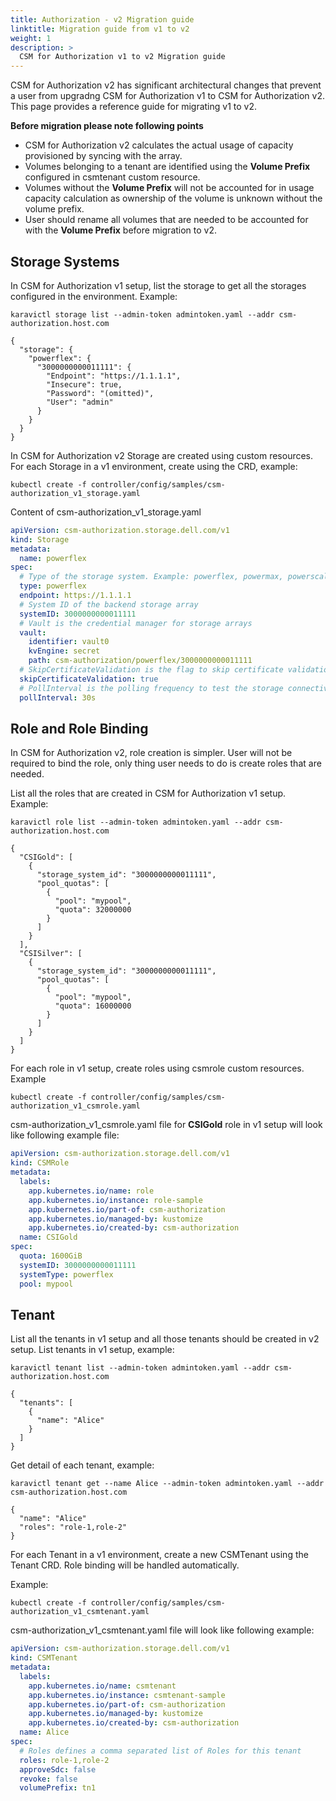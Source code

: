 ```yaml
---
title: Authorization - v2 Migration guide
linktitle: Migration guide from v1 to v2
weight: 1
description: >
  CSM for Authorization v1 to v2 Migration guide
---
```


CSM for Authorization v2 has significant architectural changes that prevent a user from upgradng CSM for Authorization v1 to CSM for Authorization v2. This page provides a reference guide for migrating v1 to v2.

**Before migration please note following points**
  - CSM for Authorization v2 calculates the actual usage of capacity provisioned by syncing with the array.
  - Volumes belonging to a tenant are identified using the **Volume Prefix** configured in csmtenant custom resource.
  - Volumes without the **Volume Prefix** will not be accounted for in usage capacity calculation as ownership of the volume is unknown without the volume prefix.
  - User should rename all volumes that are needed to be accounted for with the **Volume Prefix** before migration to v2.

## Storage Systems

In CSM for Authorization v1 setup, list the storage to get all the storages configured in the environment.
Example:

```
karavictl storage list --admin-token admintoken.yaml --addr csm-authorization.host.com

{
  "storage": {
    "powerflex": {
      "3000000000011111": {
        "Endpoint": "https://1.1.1.1",
        "Insecure": true,
        "Password": "(omitted)",
        "User": "admin"
      }
    }
  }
}
```
In CSM for Authorization v2 Storage are created using custom resources. For each Storage in a v1 environment, create using the CRD, example:

```
kubectl create -f controller/config/samples/csm-authorization_v1_storage.yaml
```
Content of csm-authorization_v1_storage.yaml
```yaml
apiVersion: csm-authorization.storage.dell.com/v1
kind: Storage
metadata:
  name: powerflex
spec:
  # Type of the storage system. Example: powerflex, powermax, powerscale
  type: powerflex
  endpoint: https://1.1.1.1
  # System ID of the backend storage array
  systemID: 3000000000011111
  # Vault is the credential manager for storage arrays
  vault:
    identifier: vault0
    kvEngine: secret
    path: csm-authorization/powerflex/3000000000011111
  # SkipCertificateValidation is the flag to skip certificate validation
  skipCertificateValidation: true
  # PollInterval is the polling frequency to test the storage connectivity
  pollInterval: 30s
```

## Role and Role Binding

In CSM for Authorization v2, role creation is simpler. User will not be required to bind the role, only thing user needs to do is create roles that are needed.

List all the roles that are created in CSM for Authorization v1 setup.
Example:
```
karavictl role list --admin-token admintoken.yaml --addr csm-authorization.host.com
```
```
{
  "CSIGold": [
    {
      "storage_system_id": "3000000000011111",
      "pool_quotas": [
        {
          "pool": "mypool",
          "quota": 32000000
        }
      ]
    }
  ],
  "CSISilver": [
    {
      "storage_system_id": "3000000000011111",
      "pool_quotas": [
        {
          "pool": "mypool",
          "quota": 16000000
        }
      ]
    }
  ]
}
```
For each role in v1 setup, create roles using csmrole custom resources.
Example
```
kubectl create -f controller/config/samples/csm-authorization_v1_csmrole.yaml
```
csm-authorization_v1_csmrole.yaml file for **CSIGold** role in v1 setup will look like following example file:
```yaml
apiVersion: csm-authorization.storage.dell.com/v1
kind: CSMRole
metadata:
  labels:
    app.kubernetes.io/name: role
    app.kubernetes.io/instance: role-sample
    app.kubernetes.io/part-of: csm-authorization
    app.kubernetes.io/managed-by: kustomize
    app.kubernetes.io/created-by: csm-authorization
  name: CSIGold
spec:
  quota: 1600GiB
  systemID: 3000000000011111
  systemType: powerflex
  pool: mypool
```

## Tenant

List all the tenants in v1 setup and all those tenants should be created in v2 setup.
List tenants in v1 setup, example:
```
karavictl tenant list --admin-token admintoken.yaml --addr csm-authorization.host.com
```
```
{
  "tenants": [
    {
      "name": "Alice"
    }
  ]
}
```
Get detail of each tenant, example:
```
karavictl tenant get --name Alice --admin-token admintoken.yaml --addr csm-authorization.host.com
```
```
{
  "name": "Alice"
  "roles": "role-1,role-2"
}
```
For each Tenant in a v1 environment, create a new CSMTenant using the Tenant CRD. Role binding will be handled automatically.

Example:
```
kubectl create -f controller/config/samples/csm-authorization_v1_csmtenant.yaml
```
csm-authorization_v1_csmtenant.yaml file will look like following example:
```yaml
apiVersion: csm-authorization.storage.dell.com/v1
kind: CSMTenant
metadata:
  labels:
    app.kubernetes.io/name: csmtenant
    app.kubernetes.io/instance: csmtenant-sample
    app.kubernetes.io/part-of: csm-authorization
    app.kubernetes.io/managed-by: kustomize
    app.kubernetes.io/created-by: csm-authorization
  name: Alice
spec:
  # Roles defines a comma separated list of Roles for this tenant
  roles: role-1,role-2
  approveSdc: false
  revoke: false
  volumePrefix: tn1
```